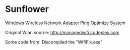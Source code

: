 # Sunflower
Windows Wireless Network Adapter Ping Optimize System

Original Wlan source: http://managedwifi.codeplex.com

Some code from: Discompiled the "WifiFix.exe"